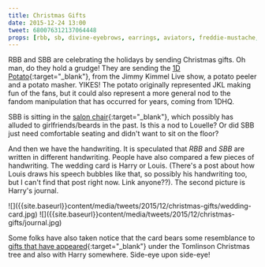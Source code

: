 ```yaml
---
title: Christmas Gifts
date: 2015-12-24 13:00
tweet: 680076312137064448
props: [rbb, sb, divine-eyebrows, earrings, aviators, freddie-mustache, bondage-gear, red-sweater, overalls, tinsel, pen, scissors, wrapping-paper, heeled-black-boots, tape, potato-peeler, potato-masher, salon-chair, green-angry-sticker, handwriting, 1d-potato]
---
```

RBB and SBB are celebrating the holidays by sending Christmas gifts. Oh man, do they hold a grudge! They are sending the [1D Potato]({{site.baseurl}}props/1d-potato){:target="_blank"}, from the Jimmy Kimmel Live show, a potato peeler and a potato masher. YIKES! The potato originally represented JKL making fun of the fans, but it could also represent a more general nod to the fandom manipulation that has occurred for years, coming from 1DHQ.

SBB is sitting in the [salon chair]({{site.baseurl}}props/salon-chair){:target="_blank"}, which possibly has alluded to girlfriends/beards in the past. Is this a nod to Louelle? Or did SBB just need comfortable seating and didn't want to sit on the floor?

And then we have the handwriting. It is speculated that *RBB* and *SBB* are written in different handwriting. People have also compared a few pieces of handwriting. The wedding card is Harry or Louis. (There's a post about how Louis draws his speech bubbles like that, so possibly his handwriting too, but I can't find that post right now. Link anyone??). The second picture is Harry's journal.

<div class="text-center" markdown="1">
  ![]({{site.baseurl}}content/media/tweets/2015/12/christmas-gifts/wedding-card.jpg)
  ![]({{site.baseurl}}content/media/tweets/2015/12/christmas-gifts/journal.jpg)
</div>

Some folks have also taken notice that the card bears some resemblance to [gifts that have appeared](http://beccasafan.tumblr.com/post/135862229442){:target="_blank"} under the Tomlinson Christmas tree and also with Harry somewhere. Side-eye upon side-eye!
